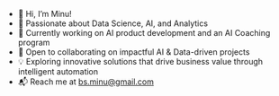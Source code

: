 
- 👋 Hi, I’m Minu!
- 👀 Passionate about Data Science, AI, and Analytics
- 🤖 Currently working on AI product development and an AI Coaching program
- 🤝 Open to collaborating on impactful AI & Data-driven projects
- 💡 Exploring innovative solutions that drive business value through intelligent automation
- 📬 Reach me at bs.minu@gmail.com

<!---
bsminu/bsminu is a ✨ special ✨ repository because its `README.md` (this file) appears on your GitHub profile.
You can click the Preview link to take a look at your changes.
--->
